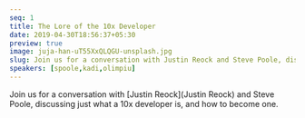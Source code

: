 ```yaml
---
seq: 1
title: The Lore of the 10x Developer
date: 2019-04-30T18:56:37+05:30
preview: true
image: juja-han-uT55XxQLQGU-unsplash.jpg
slug: Join us for a conversation with Justin Reock and Steve Poole, discussing just what a 10x developer is, and how to become one.
speakers: [spoole,kadi,olimpiu]
---
```

Join us for a conversation with [Justin Reock](Justin Reock) and Steve Poole, discussing just what a 10x developer is, and how to become one.